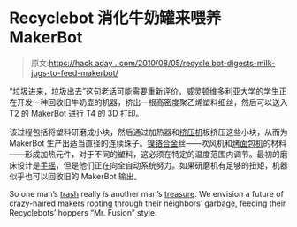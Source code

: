 # Recyclebot 消化牛奶罐来喂养 MakerBot

> 原文:[https://hack aday . com/2010/08/05/recycle bot-digests-milk-jugs-to-feed-makerbot/](https://hackaday.com/2010/08/05/recyclebot-digests-milk-jugs-to-feed-makerbot/)

“垃圾进来，垃圾出去”这句老话可能需要重新评价。威灵顿维多利亚大学的学生正在开发一种回收旧牛奶壶的机器，挤出一根高密度聚乙烯塑料细丝，然后可以送入 T2 的 MakerBot 进行 T4 的 3D 打印。

该过程包括将塑料研磨成小块，然后通过加热器和[挤压机](http://hackaday.com/2010/08/04/all-metal-hot-end-for-makerbot/)板挤压这些小块，从而为 MakerBot 生产出适当直径的连续珠子。[镍铬合金](http://hackaday.com/2010/03/25/heated-makerbot-build-stage/)丝——吹风机和[烤面包机](http://hackaday.com/2010/04/19/toaster-web-interface/)的材料——形成加热元件，对于不同的塑料，这必须在特定的温度范围内调节。最初的磨床设计是[手摇](http://hackaday.com/2008/08/23/furbies-transformed-into-a-furby-gurdy/)，但是他们正在向全自动系统努力。如果研磨机有足够的扭矩，机器似乎也可以回收旧的 MakerBot 输出。

So one man’s [trash](http://hackaday.com/2004/12/04/make-an-ipod-case-out-of-a-milk-jug/) really *is* another man’s [treasure](http://hackaday.com/2010/01/12/how-to-make-a-printable-ces-badge/). We envision a future of crazy-haired makers rooting through their neighbors’ garbage, feeding their Recyclebots’ hoppers “Mr. Fusion” style.